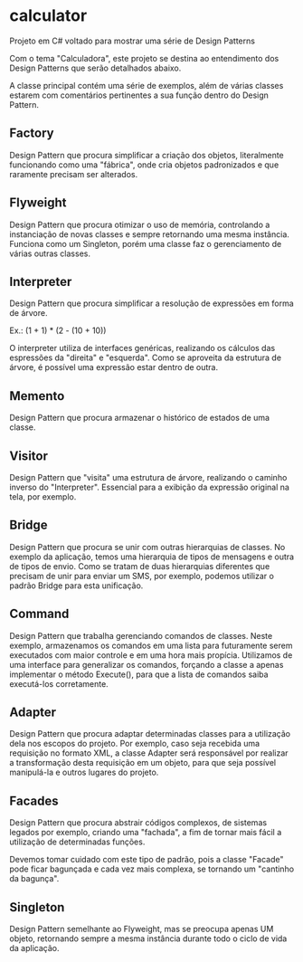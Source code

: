 # calculator
Projeto em C# voltado para mostrar uma série de Design Patterns

Com o tema "Calculadora", este projeto se destina ao entendimento dos Design Patterns que serão detalhados abaixo.

A classe principal contém uma série de exemplos, além de várias classes estarem com comentários pertinentes a sua função dentro do Design Pattern.

## Factory

Design Pattern que procura simplificar a criação dos objetos, literalmente funcionando como uma "fábrica", onde cria objetos padronizados e que raramente precisam ser alterados.

## Flyweight

Design Pattern que procura otimizar o uso de memória, controlando a instanciação de novas classes e sempre retornando uma mesma instância. Funciona como um Singleton, porém uma classe faz o gerenciamento de várias outras classes.

## Interpreter

Design Pattern que procura simplificar a resolução de expressões em forma de árvore.

Ex.: (1 + 1) * (2 - (10 + 10))

O interpreter utiliza de interfaces genéricas, realizando os cálculos das espressões da "direita" e "esquerda". Como se aproveita da estrutura de árvore, é possível uma expressão estar dentro de outra.

## Memento

Design Pattern que procura armazenar o histórico de estados de uma classe.

## Visitor

Design Pattern que "visita" uma estrutura de árvore, realizando o caminho inverso do "Interpreter". Essencial para a exibição da expressão original na tela, por exemplo.

## Bridge

Design Pattern que procura se unir com outras hierarquias de classes.
No exemplo da aplicação, temos uma hierarquia de tipos de mensagens e outra de tipos de envio. 
Como se tratam de duas hierarquias diferentes que precisam de unir para enviar um SMS, por exemplo, podemos utilizar o padrão Bridge para esta unificação.

## Command

Design Pattern que trabalha gerenciando comandos de classes.
Neste exemplo, armazenamos os comandos em uma lista para futuramente serem executados com maior controle e em uma hora mais propícia.
Utilizamos de uma interface para generalizar os comandos, forçando a classe a apenas implementar o método Execute(), para que a lista de comandos saiba executá-los corretamente.

## Adapter

Design Pattern que procura adaptar determinadas classes para a utilização dela nos escopos do projeto.
Por exemplo, caso seja recebida uma requisição no formato XML, a classe Adapter será responsável por realizar a transformação desta requisição em um objeto, para que seja possível manipulá-la e outros lugares do projeto.

## Facades

Design Pattern que procura abstrair códigos complexos, de sistemas legados por exemplo, criando uma "fachada", a fim de tornar mais fácil a utilização de determinadas funções.

Devemos tomar cuidado com este tipo de padrão, pois a classe "Facade" pode ficar bagunçada e cada vez mais complexa, se tornando um "cantinho da bagunça".

## Singleton

Design Pattern semelhante ao Flyweight, mas se preocupa apenas UM objeto, retornando sempre a mesma instância durante todo o ciclo de vida da aplicação.


